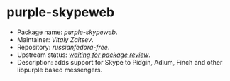 purple-skypeweb
================

 * Package name:		*purple-skypeweb*.
 * Maintainer:			*Vitaly Zaitsev*.
 * Repository:			*russianfedora-free*.
 * Upstream status:		[*waiting for package review*](https://bugzilla.redhat.com/show_bug.cgi?id=1294523).
 * Description:			adds support for Skype to Pidgin, Adium, Finch and other libpurple based messengers.
 
